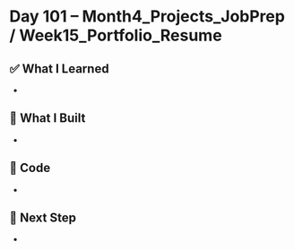 # Day 101 – Month4_Projects_JobPrep / Week15_Portfolio_Resume

## ✅ What I Learned
- 

## 🔨 What I Built
- 

## 📂 Code
- 

## 🎯 Next Step
- 
